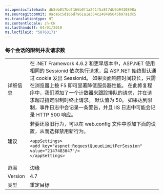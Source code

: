 ```yaml
---
ms.openlocfilehash: db8eb017bdf166b0f1a241f5a8f7db9b9430898a
ms.sourcegitcommit: 0aca6c5d166d7961a1e354c248495645b97a1dc5
ms.translationtype: HT
ms.contentlocale: zh-CN
ms.lasthandoff: 04/01/2019
ms.locfileid: "58760171"
---
```

### <a name="throttle-concurrent-requests-per-session"></a>每个会话的限制并发请求数

|   |   |
|---|---|
|详细信息|在 .NET Framework 4.6.2 和更早版本中，ASP.NET 使用相同的 Sessionid 依次执行请求，且 ASP.NET 始终默认通过 cookie 发出 Sessionid。 如果页面响应时间较长，只需在浏览器上按 F5 即可显著降低服务器性能。 在此修复程序中，我们添加了一个计数器来跟踪排队的请求，并在请求超过指定限制时终止请求。 默认值为 50。 如果达到限制，事件日志中会记录一条警告，并且 IIS 日志中可能会记录 HTTP 500 响应。|
|建议|若要还原旧行为，可以在 web.config 文件中添加下面的设置，从而选择禁用新行为。<pre><code class="lang-xml">&lt;appSettings&gt;&#13;&#10;&lt;add key=&quot;aspnet:RequestQueueLimitPerSession&quot; value=&quot;2147483647&quot;/&gt;&#13;&#10;&lt;/appSettings&gt;&#13;&#10;</code></pre>|
|范围|边缘|
|Version|4.7|
|类型|重定目标|

